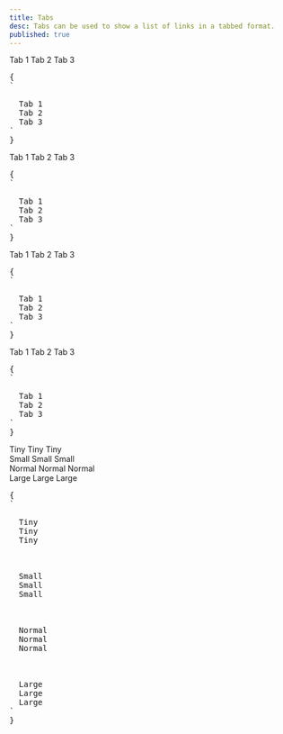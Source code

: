 ```yaml
---
title: Tabs
desc: Tabs can be used to show a list of links in a tabbed format.
published: true
---
```


<script>
  import Component from "@components/Component.svelte"
  import ClassTable from "@components/ClassTable.svelte"
  import { prefix } from '$lib/stores';
  import { replace } from '$lib/actions';
</script>

<ClassTable
data="{[
  { type:'component', class: 'tabs', desc: 'Container of tab items' },
  { type:'component', class: 'tab', desc: 'A tab item' },
  { type:'modifier', class: 'tab-active', desc: 'For the active tab' },
  { type:'modifier', class: 'tab-bordered', desc: 'Adds bottom border to tab item' },
  { type:'modifier', class: 'tab-lifted', desc: 'Adds lifted style to tab item' },
  { type:'modifier', class: 'tabs-boxed', desc: 'Adds a box style to tabs container' },
  { type:'responsive', class: 'tab-xs', desc: 'Shows tab in extra small size' },
  { type:'responsive', class: 'tab-sm', desc: 'Shows tab in small size' },
  { type:'responsive', class: 'tab-md', desc: 'Shows tab in medium (default) size' },
  { type:'responsive', class: 'tab-lg', desc: 'Shows tab in large size' },
]}"
/>

<Component title="Tabs">
<div class="tabs">
  <a class="tab">Tab 1</a> 
  <a class="tab tab-active">Tab 2</a> 
  <a class="tab">Tab 3</a>
</div>
<pre slot="html" use:replace={{ to: $prefix }}>{
`<div class="tabs">
  <a class="tab">Tab 1</a> 
  <a class="tab tab-active">Tab 2</a> 
  <a class="tab">Tab 3</a>
</div>`
}</pre>
</Component>

<Component title="Bordered">
<div class="tabs">
  <a class="tab tab-bordered">Tab 1</a> 
  <a class="tab tab-bordered tab-active">Tab 2</a> 
  <a class="tab tab-bordered">Tab 3</a>
</div>
<pre slot="html" use:replace={{ to: $prefix }}>{
`<div class="tabs">
  <a class="tab tab-bordered">Tab 1</a> 
  <a class="tab tab-bordered tab-active">Tab 2</a> 
  <a class="tab tab-bordered">Tab 3</a>
</div>`
}</pre>
</Component>

<Component title="Lifted">
<div class="tabs">
  <a class="tab tab-lifted">Tab 1</a> 
  <a class="tab tab-lifted tab-active">Tab 2</a> 
  <a class="tab tab-lifted">Tab 3</a>
</div>
<pre slot="html" use:replace={{ to: $prefix }}>{
`<div class="tabs">
  <a class="tab tab-lifted">Tab 1</a> 
  <a class="tab tab-lifted tab-active">Tab 2</a> 
  <a class="tab tab-lifted">Tab 3</a>
</div>`
}</pre>
</Component>

<Component title="Boxed">
<div class="tabs tabs-boxed">
  <a class="tab">Tab 1</a> 
  <a class="tab tab-active">Tab 2</a> 
  <a class="tab">Tab 3</a>
</div>
<pre slot="html" use:replace={{ to: $prefix }}>{
`<div class="tabs tabs-boxed">
  <a class="tab">Tab 1</a> 
  <a class="tab tab-active">Tab 2</a> 
  <a class="tab">Tab 3</a>
</div>`
}</pre>
</Component>

<Component title="Sizes">
<div class="flex flex-col items-center gap-6">
  <div class="tabs">
    <a class="tab tab-xs tab-lifted">Tiny</a> 
    <a class="tab tab-xs tab-lifted tab-active">Tiny</a> 
    <a class="tab tab-xs tab-lifted">Tiny</a>
  </div>
  <div class="tabs">
    <a class="tab tab-sm tab-lifted">Small</a> 
    <a class="tab tab-sm tab-lifted tab-active">Small</a> 
    <a class="tab tab-sm tab-lifted">Small</a>
  </div>
  <div class="tabs">
    <a class="tab tab-lifted">Normal</a> 
    <a class="tab tab-lifted tab-active">Normal</a> 
    <a class="tab tab-lifted">Normal</a>
  </div>
  <div class="tabs">
    <a class="tab tab-lg tab-lifted">Large</a> 
    <a class="tab tab-lg tab-lifted tab-active">Large</a> 
    <a class="tab tab-lg tab-lifted">Large</a>
  </div>
</div>
<pre slot="html" use:replace={{ to: $prefix }}>{
`<!-- xs -->
<div class="tabs">
  <a class="tab tab-xs tab-lifted">Tiny</a> 
  <a class="tab tab-xs tab-lifted tab-active">Tiny</a> 
  <a class="tab tab-xs tab-lifted">Tiny</a>
</div>
<!-- sm -->
<div class="tabs">
  <a class="tab tab-sm tab-lifted">Small</a> 
  <a class="tab tab-sm tab-lifted tab-active">Small</a> 
  <a class="tab tab-sm tab-lifted">Small</a>
</div>
<!-- md -->
<div class="tabs">
  <a class="tab tab-lifted">Normal</a> 
  <a class="tab tab-lifted tab-active">Normal</a> 
  <a class="tab tab-lifted">Normal</a>
</div>
<!-- lg -->
<div class="tabs">
  <a class="tab tab-lg tab-lifted">Large</a> 
  <a class="tab tab-lg tab-lifted tab-active">Large</a> 
  <a class="tab tab-lg tab-lifted">Large</a>
</div>`
}</pre>
</Component>
